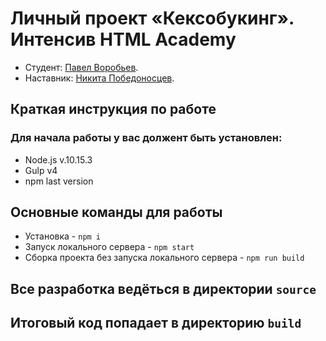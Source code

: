 # Личный проект «Кексобукинг». Интенсив HTML Academy

* Студент: [Павел Воробьев](https://up.htmlacademy.ru/javascript/22/user/520531).
* Наставник: [Никита Победоносцев](https://htmlacademy.ru/profile/nikkypizza).

## Краткая инструкция по работе
### Для начала работы у вас должент быть установлен:
* Node.js v.10.15.3
* Gulp v4
* npm last version
## Основные команды для работы
* Установка - `npm i`
* Запуск локального сервера - `npm start`
* Сборка проекта без запуска локального сервера - `npm run build`

## Все разработка ведёться в директории `source`
## Итоговый код попадает в директорию `build`

